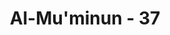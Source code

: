 ---
title: "Al-Mu'minun - 37"
no: 37
arabic_no: ٣٧
ayah: اِنْ هِيَ اِلَّا حَيَاتُنَا الدُّنْيَا نَمُوْتُ وَنَحْيَا وَمَا نَحْنُ بِمَبْعُوْثِيْنَ ۖ 
translation: "(kehidupan itu) tidak lain hanyalah kehidupan kita di dunia ini, (di sanalah) kita mati dan hidup dan tidak akan dibangkitkan (lagi),"
tafsir: "Kemudian mereka mempertegas keingkaran mereka dengan ucapan, \"Kehidupan yang sebenarnya hanya kehidupan dunia ini saja. Sebagian kita ada yang hidup kemudian mati, disusul pula oleh yang lain secara silih berganti, generasi demi generasi, tak beda seperti tanaman, di sana ada yang bercocok tanam dan di situ ada yang panen. Kita sekalian tidak akan dibangkitkan lagi setelah mati.\"\n\nOrang-orang kafir hanya memandang kehidupan manusia seperti tumbuh-tumbuhan dan binatang yang dari waktu ke waktu hanya mengalami pergantian generasi, dan tidak ada perkembangan pikiran dan kebudayaan, serta tidak ada tanggung jawab dalam perbuatannya sehari-hari."
---